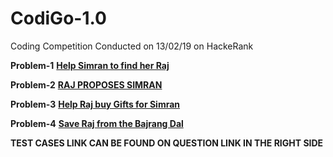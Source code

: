 # CodiGo-1.0
Coding Competition Conducted on 13/02/19 on HackeRank

**Problem-1**
**[Help Simran to find her Raj](https://www.hackerrank.com/contests/codigo-1-1-2/challenges/help-simran-to-find-her-raj-1)**

**Problem-2**
**[RAJ PROPOSES SIMRAN](https://www.hackerrank.com/contests/codigo-1-1-2/challenges/a-love-proposal)**

**Problem-3**
**[Help Raj buy Gifts for Simran](https://www.hackerrank.com/contests/codigo-1-1-2/challenges/gifts-5)**

**Problem-4**
**[Save Raj from the Bajrang Dal](https://www.hackerrank.com/contests/codigo-1-1-2/challenges/save-from-bajrang-dal)**

**TEST CASES LINK CAN BE FOUND ON QUESTION LINK IN THE RIGHT SIDE**
